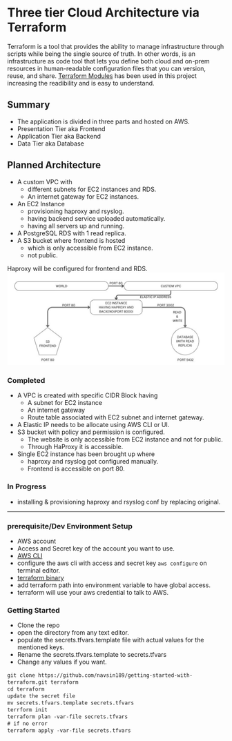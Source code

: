# Three tier Cloud Architecture via Terraform

Terraform is a tool that provides the ability to manage infrastructure through scripts while being the single source of truth. In other words, is an infrastructure as code tool that lets you define both cloud and on-prem resources in human-readable configuration files that you can version, reuse, and share.
[Terraform Modules](https://blog.devops.dev/terraform-modules-db392bb7e950) has been used in this project increasing the readibility and is easy to understand.

## Summary

- The application is divided in three parts and hosted on AWS.
- Presentation Tier aka Frontend
- Application Tier aka Backend
- Data Tier aka Database

## Planned Architecture

- A custom VPC with
  - different subnets for EC2 instances and RDS.
  - An internet gateway for EC2 instances.
- An EC2 Instance
  - provisioning haproxy and rsyslog.
  - having backend service uploaded automatically.
  - having all servers up and running.
- A PostgreSQL RDS with 1 read replica.
- A S3 bucket where frontend is hosted
  - which is only accessible from EC2 instance.
  - not public.

Haproxy will be configured for frontend and RDS.
![Architecture](./diagram/three_tier_architecture.jpg)

### Completed

- A VPC is created with specific CIDR Block having
  - A subnet for EC2 instance
  - An internet gateway
  - Route table associated with EC2 subnet and internet gateway.
- A Elastic IP needs to be allocate using AWS CLI or UI.
- S3 bucket with policy and permission is configured.
  - The website is only accessible from EC2 instance and not for public.
  - Through HaProxy it is accessible.
- Single EC2 instance has been brought up where
  - haproxy and rsyslog got configured manually.
  - Frontend is accessible on port 80.

### In Progress

- installing & provisioning haproxy and rsyslog conf by replacing original.

---

### prerequisite/Dev Environment Setup

- AWS account
- Access and Secret key of the account you want to use.
- [AWS CLI](https://awscli.amazonaws.com/AWSCLIV2.msi)
- configure the aws cli with access and secret key `aws configure` on terminal editor.
- [terraform binary](https://www.terraform.io/downloads)
- add terraform path into environment variable to have global access.
- terraform will use your aws credential to talk to AWS.

### Getting Started

- Clone the repo
- open the directory from any text editor.
- populate the secrets.tfvars.template file with actual values for the mentioned keys.
- Rename the secrets.tfvars.template to secrets.tfvars
- Change any values if you want.

```
git clone https://github.com/navsin189/getting-started-with-terraform.git terraform
cd terraform
update the secret file
mv secrets.tfvars.template secrets.tfvars
terrform init
terraform plan -var-file secrets.tfvars
# if no error
terraform apply -var-file secrets.tfvars
```
